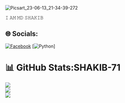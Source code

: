 ![Picsart_23-06-13_21-34-39-272](https://github.com/skshakib1234/Aprv/assets/111051965/1417c00b-15c5-4146-be13-1a75f31a4aa1)

𝙸 𝙰𝙼 𝙼𝙳 𝚂𝙷𝙰𝙺𝙸𝙱

## 🌐 Socials:
[![Facebook](https://img.shields.io/badge/Facebook-%231877F2.svg?logo=Facebook&logoColor=white)](https://www.facebook.com/DARKSOUL911)
[![Python](https://img.shields.io/badge/java-%23ED8B00.svg?style=for-the-badge&logo=java&logoColor=white)]
# 📊 GitHub Stats:SHAKIB-71
![](https://github-readme-stats.vercel.app/api?username=SHAKIB-71&theme=dark&hide_border=false&include_all_commits=true&count_private=true)<br/>
![](https://github-readme-streak-stats.herokuapp.com/?user=SHAKIB-71&theme=dark&hide_border=false)<br/>
![](https://github-readme-stats.vercel.app/api/top-langs/?username=SHAKIB-71&theme=dark&hide_border=false&include_all_commits=true&count_private=true&layout=compact)

